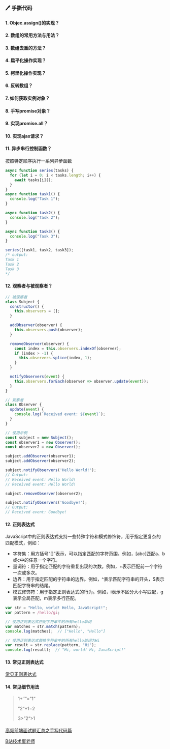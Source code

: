 ### :pen: 手撕代码

#### 1. Objec.assign()的实现？

#### 2. 数组的常用方法与用法？

#### 3. 数组去重的方法？

#### 4. 扁平化操作实现？

#### 5. 柯里化操作实现？

#### 6. 反转数组？

#### 7. 如何获取实例对象？

#### 8. 手写promise对象？

#### 9. 实现promise.all？

#### 10. 实现ajax请求？

#### 11. 异步串行控制函数？

按照特定顺序执行一系列异步函数

```js
async function series(tasks) {
  for (let i = 0; i < tasks.length; i++) {
    await tasks[i]();
  }
}
async function task1() {
  console.log("Task 1");
}

async function task2() {
  console.log("Task 2");
}

async function task3() {
  console.log("Task 3");
}

series([task1, task2, task3]);
/* output:
Task 1
Task 2
Task 3
*/

```

#### 12. 观察者与被观察者？

```js
// 被观察者
class Subject {
  constructor() {
    this.observers = [];
  }

  addObserver(observer) {
    this.observers.push(observer);
  }

  removeObserver(observer) {
    const index = this.observers.indexOf(observer);
    if (index > -1) {
      this.observers.splice(index, 1);
    }
  }

  notifyObservers(event) {
    this.observers.forEach(observer => observer.update(event));
  }
}

// 观察者
class Observer {
  update(event) {
    console.log(`Received event: ${event}`);
  }
}

// 使用示例
const subject = new Subject();
const observer1 = new Observer();
const observer2 = new Observer();

subject.addObserver(observer1);
subject.addObserver(observer2);

subject.notifyObservers('Hello World!');
// Output:
// Received event: Hello World!
// Received event: Hello World!

subject.removeObserver(observer2);

subject.notifyObservers('Goodbye!');
// Output:
// Received event: Goodbye!
```

#### 12. 正则表达式

JavaScript中的正则表达式支持一些特殊字符和模式修饰符，用于指定更复杂的匹配模式，例如：

- 字符集：用方括号“[]”表示，可以指定匹配的字符范围。例如，[abc]匹配a、b或c中的任意一个字符。
- 量词符：用于指定匹配的字符重复出现的次数。例如，+表示匹配前一个字符一次或多次。
- 边界：用于指定匹配的字符串的边界。例如，^表示匹配字符串的开头，$表示匹配字符串的结尾。
- 模式修饰符：用于指定正则表达式的行为。例如，i表示不区分大小写匹配，g表示全局匹配，m表示多行匹配。

```js
var str = "Hello, world! Hello, JavaScript!";
var pattern = /hello/gi;

// 使用正则表达式匹配字符串中的所有hello单词
var matches = str.match(pattern);
console.log(matches);  // ["Hello", "Hello"]

// 使用正则表达式替换字符串中的所有hello单词为Hi
var result = str.replace(pattern, "Hi");
console.log(result);  // "Hi, world! Hi, JavaScript!"
```

#### 13. 常见正则表达式

[常见正则表达式](https://blog.csdn.net/xiasohuai/article/details/126586089)

#### 14. 常见细节用法

> 1+‘’“=”1“
>
> ”2“*1=2
>
> 3>”2“>1

#### 



[高频前端面试题汇总之手写代码篇](https://juejin.cn/post/6946136940164939813)

[B站技术蛋老师](https://www.bilibili.com/video/BV1jv411P7Hp/?spm_id_from=333.788&vd_source=084728306193898208d80f40ece2975b)









